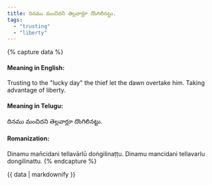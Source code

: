 ```yaml
---
title: దినము మంచిదని తెల్లవార్లూ దొంగిలినట్టు.
tags:
  - "trusting"
  - "liberty"
---
```


{% capture data %}
#### Meaning in English:
Trusting to the "lucky day" the thief let the dawn overtake him.
Taking advantage of liberty.

#### Meaning in Telugu:
దినము మంచిదని తెల్లవార్లూ దొంగిలినట్టు.

#### Romanization:
Dinamu man̄cidani tellavārlū doṅgilinaṭṭu.
Dinamu mancidani tellavarlu dongilinattu.
{% endcapture %}

{{ data | markdownify }}

